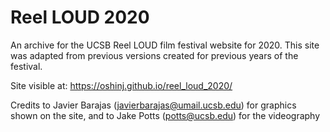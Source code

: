 # Reel LOUD 2020
An archive for the UCSB Reel LOUD film festival website for 2020. This site was adapted from previous versions
created for previous years of the festival.

Site visible at: https://oshinj.github.io/reel_loud_2020/

Credits to Javier Barajas (javierbarajas@umail.ucsb.edu) for graphics shown on the site, and to Jake Potts (potts@ucsb.edu) for the videography
